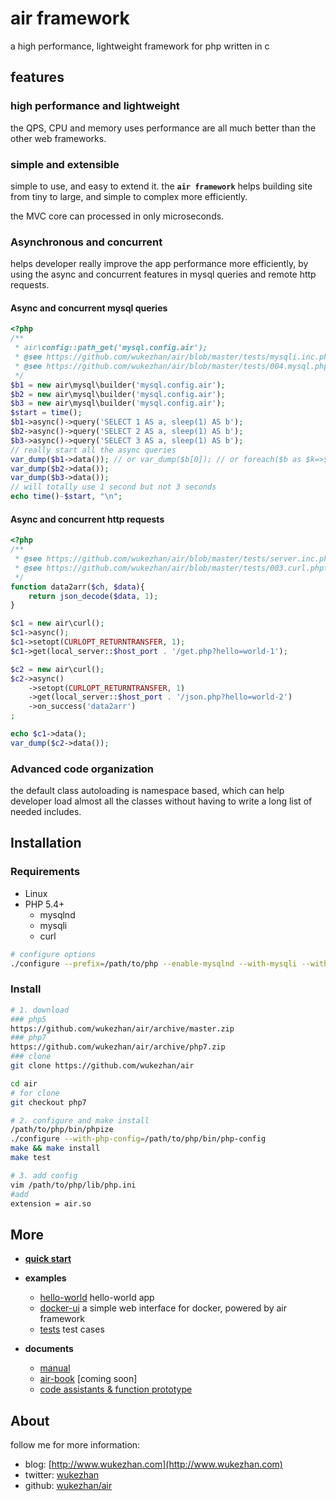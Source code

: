 # air framework

a high performance, lightweight framework for php written in c

## features

### high performance and lightweight

the QPS, CPU and memory uses performance are all much better than the other web frameworks.

### simple and extensible

simple to use, and easy to extend it. the **`air framework`** helps building site from tiny to large, and simple to complex more efficiently.

the MVC core can processed in only microseconds.

### Asynchronous and concurrent

helps developer really improve the app performance more efficiently, by using the async and concurrent features in mysql queries and remote http requests.

#### Async and concurrent mysql queries

```php
<?php
/**
 * air\config::path_get('mysql.config.air');
 * @see https://github.com/wukezhan/air/blob/master/tests/mysqli.inc.php
 * @see https://github.com/wukezhan/air/blob/master/tests/004.mysql.phpt
 */
$b1 = new air\mysql\builder('mysql.config.air');
$b2 = new air\mysql\builder('mysql.config.air');
$b3 = new air\mysql\builder('mysql.config.air');
$start = time();
$b1->async()->query('SELECT 1 AS a, sleep(1) AS b');
$b2->async()->query('SELECT 2 AS a, sleep(1) AS b');
$b3->async()->query('SELECT 3 AS a, sleep(1) AS b');
// really start all the async queries
var_dump($b1->data()); // or var_dump($b[0]); // or foreach($b as $k=>$v){...}
var_dump($b2->data());
var_dump($b3->data());
// will totally use 1 second but not 3 seconds
echo time()-$start, "\n";
```

#### Async and concurrent http requests

```php
<?php
/**
 * @see https://github.com/wukezhan/air/blob/master/tests/server.inc.php
 * @see https://github.com/wukezhan/air/blob/master/tests/003.curl.phpt
 */
function data2arr($ch, $data){
    return json_decode($data, 1);
}

$c1 = new air\curl();
$c1->async();
$c1->setopt(CURLOPT_RETURNTRANSFER, 1);
$c1->get(local_server::$host_port . '/get.php?hello=world-1');

$c2 = new air\curl();
$c2->async()
    ->setopt(CURLOPT_RETURNTRANSFER, 1)
    ->get(local_server::$host_port . '/json.php?hello=world-2')
    ->on_success('data2arr')
;

echo $c1->data();
var_dump($c2->data());
```

### Advanced code organization

the default class autoloading is namespace based, which can help developer load almost all the classes without having to write a long list of needed includes. 

## Installation

### Requirements

* Linux
* PHP 5.4+
    * mysqlnd
    * mysqli
    * curl

```sh
# configure options
./configure --prefix=/path/to/php --enable-mysqlnd --with-mysqli --with-curl
```

### Install

```sh
# 1. download
### php5
https://github.com/wukezhan/air/archive/master.zip
### php7
https://github.com/wukezhan/air/archive/php7.zip
### clone
git clone https://github.com/wukezhan/air

cd air
# for clone
git checkout php7

# 2. configure and make install
/path/to/php/bin/phpize
./configure --with-php-config=/path/to/php/bin/php-config
make && make install
make test

# 3. add config
vim /path/to/php/lib/php.ini
#add
extension = air.so
```

## More

* **[quick start](hello-world/README_en.md)**

* **examples**
	* [hello-world](hello-world) hello-world app
	* [docker-ui](https://github.com/wukezhan/docker-ui) a simple web interface for docker, powered by air framework
	* [tests](tests) test cases
* **documents**
	* [manual](helper/doc.md)
	* [air-book](http://air.wukezhan.com) [coming soon]
	* [code assistants & function prototype](helper/air.php)

## About

follow me for more information:

* blog: [http://www.wukezhan.com](http://www.wukezhan.com)
* twitter: [wukezhan](https://twitter.com/wukezhan)
* github: [wukezhan/air](https://github.com/wukezhan/air)

